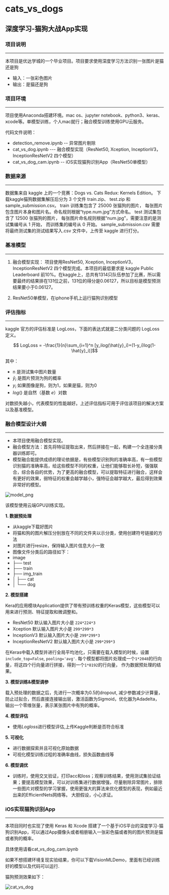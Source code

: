 # cats_vs_dogs
深度学习-猫狗大战App实现
---

### 项目说明
---

本项目是优达学城的一个毕业项目。项目要求使用深度学习方法识别一张图片是猫还是狗

- 输入：一张彩色图片
- 输出：是猫还是狗


### 项目环境
---
项目使用Anaconda搭建环境。mac os、jupyter notebook、python3、keras、xcode等。单模型训练，个人mac就行；融合模型训练使用GPU云服务。

代码文件说明：

- detection_remove.ipynb -- 异常图片剔除
- cat_vs_dog.ipynb --- 融合模型实现（ResNet50, Xception, InceptionV3，InceptionResNetV2 四个模型）
- cat_vs_dog_cam.ipynb -- iOS实现猫狗识别App（ResNet50单模型）

### 数据来源
---
数据集来自 kaggle 上的一个竞赛：Dogs vs. Cats Redux: Kernels Edition。
下载kaggle猫狗数据集解压后分为 3 个文件 train.zip、 test.zip 和 sample_submission.csv。
train 训练集包含了 25000 张猫狗的图片， 每张图片包含图片本身和图片名。命名规则根据“type.num.jpg”方式命名。
test 测试集包含了 12500 张猫狗的图片， 每张图片命名规则根据“num.jpg”，需要注意的是测试集编号从 1 开始， 而训练集的编号从 0 开始。
sample_submission.csv 需要将最终测试集的测试结果写入.csv 文件中，上传至 kaggle 进行打分。

### 基准模型
---

1. 融合模型实现：
项目使用ResNet50, Xception, InceptionV3，InceptionResNetV2 四个模型完成。本项目的最低要求是 kaggle Public Leaderboard 前10%。在kaggle上，总共有1314只队伍参加了比赛，所以需要最终的结果排在131位之前，131位的得分是0.06127，所以目标是模型预测结果要小于0.06127。

2. ResNet50单模型，在iphone手机上运行猫狗识别模型

### 评估指标
---

kaggle 官方的评估标准是 LogLoss，下面的表达式就是二分类问题的 LogLoss 定义。

$$ LogLoss = -\frac{1}{n}\sum_{i=1}^n [y_ilog(\hat{y}_i)+(1-y_i)log(1- \hat{y}_i)]$$

其中：

- n 是测试集中图片数量
- $\hat{y}_i$ 是图片预测为狗的概率
- $y_i$ 如果图像是狗，则为1，如果是猫，则为0
- $log()$ 是自然（基数 $e$）对数

对数损失越小，代表模型的性能越好。上述评估指标可用于评估该项目的解决方案以及基准模型。

### 融合模型设计大纲
---
 - 本项目使用融合模型实现。
 - 融合模型方法：首先将特征提取出来，然后拼接在一起，构建一个全连接分类器训练即可。
 - 模型融合能提供成绩的理论依据是，有些模型识别狗的准确率高，有一些模型识别猫的准确率高，给这些模型不同的权重，让他们能够取长补短，强强联合，综合各自的优势，为了更高的融合模型，可以提取特征进行融合，这样会有更好的效果，弱特征的权重会越学越小，强特征会越学越大，最后得到效果非常好的模型。
 
 ![model_png](https://github.com/bjheweihua/cats_vs_dogs/blob/master/source/model.png "")

该模型使用云端GPU训练实现。

**1. 数据预处理**

- 从kaggle下载好图片
- 将猫和狗的图片解压分别放在不同的文件夹以示分类，使用创建符号链接的方法
- 对图片进行resize，保持输入图片信息大小一致
- 图像文件分类后的路径如下：
- image
- ├── test 
- ├── train 
- ├── img_train
- │   ├── cat 
- │   └── dog 

**2. 模型搭建**

Kera的应用模块Application提供了带有预训练权重的Keras模型，这些模型可以用来进行预测、特征提取和微调整和。

- ResNet50 默认输入图片大小是 `224*224*3`
- Xception 默认输入图片大小是 `299*299*3`
- InceptionV3 默认输入图片大小是 `299*299*3`
- InceptionResNetV2 默认输入图片大小是 `299*299*3`

在Keras中载入模型并进行全局平均池化，只需要在载入模型的时候，设置`include_top=False`, `pooling='avg'`. 每个模型都将图片处理成一个` 1*2048 `的行向量，将这四个行向量进行拼接，得到一个` 1*8192 `的行向量， 作为数据预处理的结果。


**3. 模型训练&模型调参**

载入预处理的数据之后，先进行一次概率为0.5的dropout, 减少参数减少计算量，防止过拟合，然后直接连接输出层，激活函数为Sigmoid，优化器为Adadelta，输出一个零维张量，表示某张图片中有狗的概率。

**4. 模型评估**

- 使用$Logloss$进行模型评估,上传Kaggle判断是否符合标准

**5. 可视化**

- 进行数据探索并且可视化原始数据
- 可视化模型训练过程的准确率曲线，损失函数曲线等

**6. 模型调优**

- 训练时，使用交叉验证，打印acc和loss；观察训练结果，使用测试集验证结果；要提高模型效果，可以对训练集进行数据增强，尽量剔除异常图片，排除一些图片对模型的学习掌握，使用更强大的算法来优化模型的表现，例如最近出来的EfficientNets网络等。 大胆假设，小心求证。


### iOS实现猫狗识别App
---
本项目同时也实现了使用 Keras 和 Xcode 搭建了一个基于iOS平台的深度学习-猫狗识别App，可以通过App摄像头或者相册输入一张彩色猫或者狗的图片预测是猫或者狗的概率。

具体使用请看cat_vs_dog_cam.ipynb

如果不想搭建环境复现实验结果，你可以下载VisionMLDemo，里面有已经训练好的模型以及代码可以运行.

猫狗预测效果如下：

![cat_vs_dog](https://github.com/bjheweihua/cats_vs_dogs/blob/master/source/cat_vs_dog_ios.gif "")
